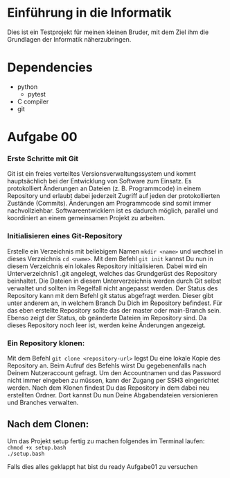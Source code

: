# Einführung in die Informatik
Dies ist ein Testprojekt für meinen kleinen Bruder, mit dem Ziel ihm die Grundlagen der Informatik näherzubringen.

# Dependencies

- python
  - pytest
- C compiler
- git 

# Aufgabe 00
### Erste Schritte mit Git
Git ist ein freies verteiltes Versionsverwaltungssystem und kommt hauptsächlich bei der Entwicklung von Software zum Einsatz. Es protokolliert Änderungen an Dateien (z. B. Programmcode) in einem Repository und erlaubt dabei jederzeit Zugriff auf jeden der protokollierten Zustände (Commits). Änderungen am Programmcode sind somit immer nachvollziehbar. Softwareentwicklern ist es dadurch möglich, parallel und koordiniert an einem gemeinsamen Projekt zu arbeiten.

### Initialisieren eines Git-Repository
Erstelle ein Verzeichnis mit beliebigem Namen ```mkdir <name>``` und wechsel in dieses Verzeichnis ```cd <name>```. Mit dem Befehl ```git init``` kannst Du nun in diesem Verzeichnis ein lokales Repository initialisieren. Dabei wird ein Unterverzeichnis1 .git angelegt, welches das Grundgerüst des Repository beinhaltet. Die Dateien in diesem Unterverzeichnis werden durch Git selbst verwaltet und sollten im Regelfall nicht angepasst werden.
Der Status des Repository kann mit dem Befehl git status abgefragt werden. Dieser gibt unter anderem an, in welchem Branch Du Dich im Repository befindest. Für das eben erstellte Repository sollte das der master oder main-Branch sein. Ebenso zeigt der Status, ob geänderte Dateien im Repository sind. Da dieses Repository noch leer ist, werden keine Änderungen angezeigt.

### Ein Repository klonen:
Mit dem Befehl ```git clone <repository-url>``` legst Du eine lokale Kopie des Repository an. Beim Aufruf des Befehls wirst Du gegebenenfalls nach Deinem Nutzeraccount gefragt. Um den Accountnamen und das Password nicht immer eingeben zu müssen, kann der Zugang per SSH3 eingerichtet werden. Nach dem Klonen findest Du das Repository in dem dabei neu erstellten Ordner. Dort kannst Du nun Deine Abgabendateien versionieren und Branches verwalten.


## Nach dem Clonen:
Um das Projekt setup fertig zu machen folgendes im Terminal laufen:\
```chmod +x setup.bash```\
```./setup.bash```
  
Falls dies alles geklappt hat bist du ready Aufgabe01 zu versuchen
